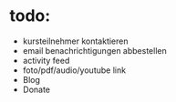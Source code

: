 # todo:
- kursteilnehmer kontaktieren
- email benachrichtigungen abbestellen
- activity feed
- foto/pdf/audio/youtube link
- Blog
- Donate
